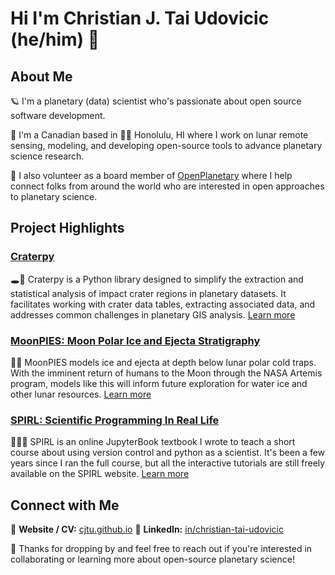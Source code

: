 # Hi I'm Christian J. Tai Udovicic (he/him) 👋

## About Me

🪐 I'm a planetary (data) scientist who's passionate about open source software development.

🍁 I'm a Canadian based in 🌈🌴 Honolulu, HI where I work on lunar remote sensing, modeling, and developing open-source tools to advance planetary science research. 

🌟 I also volunteer as a board member of [OpenPlanetary](openplanetary.org) where I help connect folks from around the world who are interested in open approaches to planetary science.

## Project Highlights

### [Craterpy](https://github.com/cjtu/craterpy)

🕳️🥧 Craterpy is a Python library designed to simplify the extraction and statistical analysis of impact crater regions in planetary datasets. It facilitates working with crater data tables, extracting associated data, and addresses common challenges in planetary GIS analysis. [Learn more](https://github.com/cjtu/craterpy)

### [MoonPIES: Moon Polar Ice and Ejecta Stratigraphy](https://github.com/cjtu/moonpies)

🌙🥧 MoonPIES models ice and ejecta at depth below lunar polar cold traps. With the imminent return of humans to the Moon through the NASA Artemis program, models like this will inform future exploration for water ice and other lunar resources. [Learn more](https://github.com/cjtu/moonpies)

### [SPIRL: Scientific Programming In Real Life](https://cjtu.github.io/spirl)

😵‍💫🌠 SPIRL is an online JupyterBook textbook I wrote to teach a short course about using version control and python as a scientist. It's been a few years since I ran the full course, but all the interactive tutorials are still freely available on the SPIRL website. [Learn more](https://cjtu.github.io/spirl)

## Connect with Me

📜 **Website / CV:** [cjtu.github.io](https://cjtu.github.io)
🔗 **LinkedIn:** [in/christian-tai-udovicic](https://www.linkedin.com/in/christian-tai-udovicic)

🚀 Thanks for dropping by and feel free to reach out if you're interested in collaborating or learning more about open-source planetary science!
